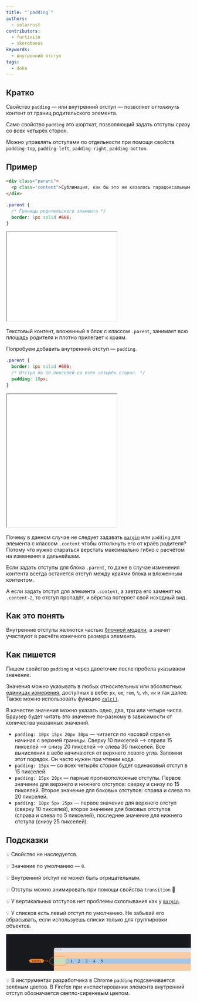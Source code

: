 ```yaml
---
title: "`padding`"
authors:
  - solarrust
contributors:
  - furtivite
  - skorobaeus
keywords:
  - внутренний отступ
tags:
  - doka
---
```


## Кратко

Свойство `padding` — или внутренний отступ — позволяет _оттолкнуть_ контент от границ родительского элемента.

Само свойство `padding` это шорткат, позволяющий задать отступы сразу со всех четырёх сторон.

Можно управлять отступами по отдельности при помощи свойств `padding-top`, `padding-left`, `padding-right`, `padding-bottom`.

## Пример

```html
<div class="parent">
  <p class="content">Сублимация, как бы это ни казалось парадоксальным, ...</p>
</div>
```

```css
.parent {
  /* Границы родительского элемента */
  border: 1px solid #666;
}
```

<iframe title="Текст без padding" src="demos/no-padding/" height="242"></iframe>

Текстовый контент, вложенный в блок с классом `.parent`, занимает всю площадь родителя и плотно прилегает к краям.

Попробуем добавить внутренний отступ — `padding`.

```css
.parent {
  border: 1px solid #666;
  /* Отступ по 10 пикселей со всех четырёх сторон. */
  padding: 10px;
}
```

<iframe title="Текст с padding" src="demos/w-padding/" height="362"></iframe>

Почему в данном случае не следует задавать [`margin`](/css/margin) или `padding` для элемента с классом `.content` чтобы оттолкнуть его от краёв родителя? Потому что нужно стараться верстать максимально гибко с расчётом на изменения в дальнейшем.

Если задать отступы для блока `.parent`, то даже в случае изменения контента всегда останется отступ между краями блока и вложенным контентом.

А если задать отступ для элемента `.content`, а завтра его заменят на `.content-2`, то отступ пропадёт, и вёрстка потеряет свой исходный вид.

## Как это понять

Внутренние отступы являются частью [блочной модели](/css/box-model), а значит участвуют в расчёте конечного размера элемента.

## Как пишется

Пишем свойство `padding` и через двоеточие после пробела указываем значение.

Значения можно указывать в любых относительных или абсолютных [единицах измерения](/css/numeric-types), доступных в вебе: `px`, `em`, `rem`, `%`, `vh`, `vw` и так далее. Также можно использовать функцию [`calc()`](/css/calc).

В качестве значения можно указать одно, два, три или четыре числа. Браузер будет читать это значение по-разному в зависимости от количества указанных значений.

- `padding: 10px 15px 20px 30px` — читается по часовой стрелке начиная с верхней границы. Сверху 10 пикселей —> справа 15 пикселей —> снизу 20 пикселей —> слева 30 пикселей. Все вычисления в вебе начинаются от верхнего левого угла. Запомни этот порядок. Он часто нужен при чтении кода.
- `padding: 15px` — со всех четырёх сторон будет одинаковый отступ в 15 пикселей.
- `padding: 15px 20px` — парные противоположные отступы. Первое значение для верхнего и нижнего отступов: сверху и снизу по 15 пикселей. Второе значение для боковых отступов: справа и слева по 20 пикселей.
- `padding: 10px 5px 25px` — первое значение для верхнего отступ (сверху 10 пикселей), второе значение для боковых отступов (справа и слева по 5 пикселей), последнее значение для нижнего отступа (снизу 25 пикселей).

## Подсказки

💡 Свойство не наследуется.

💡 Значение по умолчанию — `0`.

💡 Внутренний отступ не может быть отрицательным.

💡 Отступы можно анимировать при помощи свойства `transition` 🥳

💡 У вертикальных отступов нет проблемы схлопывания как у [`margin`](/css/margin).

💡 У списков есть левый отступ по умолчанию. Не забывай его сбрасывать, если используешь списки только для группировки объектов.

![Левый отступ по умолчанию у списков](images/padding.png)

💡 В инструментах разработчика в Chrome `padding` подсвечивается зелёным цветов. В Firefox при инспектировании элемента внутренний отступ обозначается светло-сиреневым цветом.
